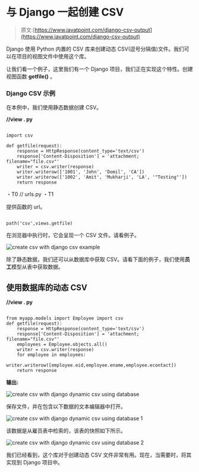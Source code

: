 # 与 Django 一起创建 CSV

> 原文:[https://www.javatpoint.com/django-csv-output](https://www.javatpoint.com/django-csv-output)

Django 使用 Python 内置的 CSV 库来创建动态 CSV(逗号分隔值)文件。我们可以在项目的视图文件中使用这个库。

让我们看一个例子，这里我们有一个 Django 项目，我们正在实现这个特性。创建视图函数 **getfile()** 。

### Django CSV 示例

在本例中，我们使用静态数据创建 CSV。

**//view . py**

```

import csv

def getfile(request):
    response = HttpResponse(content_type='text/csv')
    response['Content-Disposition'] = 'attachment; filename="file.csv"'
    writer = csv.writer(response)
    writer.writerow(['1001', 'John', 'Domil', 'CA'])
    writer.writerow(['1002', 'Amit', 'Mukharji', 'LA', '"Testing"'])
    return response

```

・T0️ // urls.py ・T1️

提供函数的 url。

```

path('csv',views.getfile)

```

在浏览器中执行时，它会呈现一个 CSV 文件。请看例子。

![create csv with django csv example](../Images/174b91ad59279d4073d051cea24bb471.png)

除了静态数据，我们还可以从数据库中获取 CSV。请看下面的例子，我们使用**员工**模型从表中获取数据。

## 使用数据库的动态 CSV

**//view . py**

```

from myapp.models import Employee import csv
def getfile(request):
    response = HttpResponse(content_type='text/csv')
    response['Content-Disposition'] = 'attachment; filename="file.csv"'
    employees = Employee.objects.all()
    writer = csv.writer(response)
    for employee in employees:
        writer.writerow([employee.eid,employee.ename,employee.econtact])
    return response

```

**输出:**

![create csv with django dynamic csv using database](../Images/a6ff846f8b5858093f50f3c2b79c6fda.png)

保存文件，并在包含以下数据的文本编辑器中打开。

![create csv with django dynamic csv using database 1](../Images/803e1380fad5465be610bbe33569c4bd.png)

该数据是从雇员表中检索的，该表的快照如下所示。

![create csv with django dynamic csv using database 2](../Images/66050b73436607cf6f3f311343f66d17.png)

我们已经看到，这个库对于创建动态 CSV 文件非常有用。现在，当需要时，将其实现到 Django 项目中。
